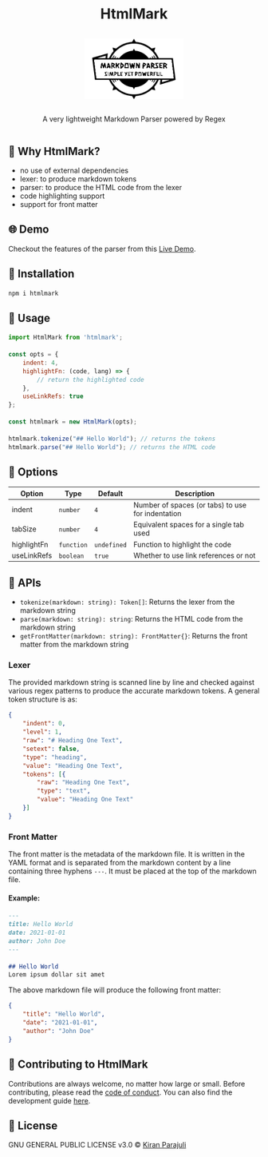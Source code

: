 <div style="display: flex; justify-content: center; flex-direction: column; text-align: center">
	<h1>HtmlMark</h1>
	<p><img src="https://github.com/kiranparajuli589/htmlmark/blob/main/demo/src/assets/logo.png?raw=true" style="height: auto; width: 200px;" alt="HtmlMark Logo"></p>
	<p>A very lightweight Markdown Parser powered by Regex</p>
</div>


## 🔑 Why HtmlMark?
- no use of external dependencies
- lexer: to produce markdown tokens
- parser: to produce the HTML code from the lexer
- code highlighting support
- support for front matter

## 🌐 Demo

Checkout the features of the parser from this [Live Demo](https://kiranparajuli589.github.io/htmlmark/ 'Live Demo').

## 🎠 Installation

```bash
npm i htmlmark
```

## 💠 Usage

```js
import HtmlMark from 'htmlmark';

const opts = {
	indent: 4,
	highlightFn: (code, lang) => {
		// return the highlighted code
	},
	useLinkRefs: true
};

const htmlmark = new HtmlMark(opts);

htmlmark.tokenize("## Hello World"); // returns the tokens
htmlmark.parse("## Hello World"); // returns the HTML code
```

## 🎡 Options

| Option      | Type       | Default     | Description                                       |
|-------------|------------|-------------|---------------------------------------------------|
| indent      | `number`   | `4`         | Number of spaces (or tabs) to use for indentation |
| tabSize     | `number`   | `4`         | Equivalent spaces for a single tab used           |
| highlightFn | `function` | `undefined` | Function to highlight the code                    |
| useLinkRefs | `boolean`  | `true`      | Whether to use link references or not             |


## 🎢 APIs
- `tokenize(markdown: string): Token[]`:
  Returns the lexer from the markdown string
- `parse(markdown: string): string`:
  Returns the HTML code from the markdown string
- `getFrontMatter(markdown: string): FrontMatter{}`:
  Returns the front matter from the markdown string

### Lexer
The provided markdown string is scanned line by line and checked against various regex patterns to produce the accurate markdown tokens. A general token structure is as:

```json
{
	"indent": 0,
	"level": 1,
	"raw": "# Heading One Text",
	"setext": false,
	"type": "heading",
	"value": "Heading One Text",
	"tokens": [{
		"raw": "Heading One Text",
		"type": "text",
		"value": "Heading One Text"
	}]
}
```

### Front Matter
The front matter is the metadata of the markdown file. It is written in the YAML format and is separated from the markdown content by a line containing three hyphens `---`. It must be placed at the top of the markdown file.

#### Example:

```md
---
title: Hello World
date: 2021-01-01
author: John Doe
---

## Hello World
Lorem ipsum dollar sit amet
```

The above markdown file will produce the following front matter:

```json
{
	"title": "Hello World",
	"date": "2021-01-01",
	"author": "John Doe"
}
```

## 💁 Contributing to HtmlMark
Contributions are always welcome, no matter how large or small. Before contributing, please read the [code of conduct](https://github.com/kiranparajuli589/htmlmark/blob/main/CODE_OF_CONDUCT.md 'code of conduct'). You can also find the development guide [here](https://github.com/kiranparajuli589/htmlmark/blob/main/CONTRIBUTING.md 'here').

## 📝 License
GNU GENERAL PUBLIC LICENSE v3.0 © [Kiran Parajuli](https://kiranparajuli.com.np 'Kiran Parajuli')
